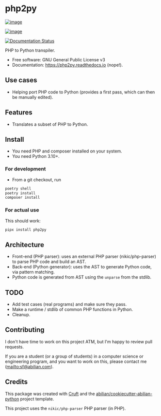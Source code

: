 # php2py

[![image](https://img.shields.io/pypi/v/php2py.svg)](https://pypi.python.org/pypi/php2py)

[![image](https://img.shields.io/travis/sfermigier/php2py.svg)](https://travis-ci.com/sfermigier/php2py)

[![Documentation Status](https://readthedocs.org/projects/php2py/badge/?version=latest)](https://php2py.readthedocs.io/en/latest/?version=latest)

PHP to Python transpiler.

-   Free software: GNU General Public License v3
-   Documentation: <https://php2py.readthedocs.io> (nope!).

## Use cases

- Helping port PHP code to Python (provides a first pass, which can then be
  manually edited).

## Features

- Translates a subset of PHP to Python. 

## Install

- You need PHP and composer installed on your system.
- You need Python 3.10+.

### For development

- From a git checkout, run

```bash
poetry shell
poetry install
composer install
```

### For actual use

This should work:

```bash
pipx install php2py
```

## Architecture

- Front-end (PHP parser): uses an external PHP parser (nikic/php-parser) to
  parse PHP code and build an AST.
- Back-end (Python generator): uses the AST to generate Python code, via pattern matching.
- Python code is generated from AST using the `unparse` from the stdlib.

## TODO

- Add test cases (real programs) and make sure they pass.
- Make a runtime / stdlib of common PHP functions in Python.
- Cleanup.

## Contributing

I don't have time to work on this project ATM, but I'm happy to review pull requests.

If you are a student (or a group of students) in a computer science or engineering program, and you want to work on this, please contact me (<mailto:sf@abilian.com>).

## Credits

This package was created with [Cruft](https://cruft.github.io/cruft/) and the
[abilian/cookiecutter-abilian-python](https://github.com/abilian/cookiecutter-abilian-python)
project template.

This project uses the `nikic/php-parser` PHP parser (in PHP).
